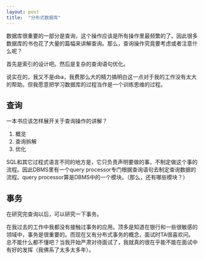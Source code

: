 ```yaml
---
layout: post
title:  "分布式数据库"
---
```


数据库很重要的一部分是查询，这个操作应该是所有操作里最频繁的了。因此很多数据库的书也花了大量的篇幅来讲解查询。那么，查询操作究竟要考虑或者注意什么呢？

首先是索引的设计吧。然后是复杂的查询语句优化。

说实在的，我又不是dba，我费那么大的精力搞明白这一点对于我的工作没有太大的帮助。但我愿意把学习数据库的过程当作是一个训练思维的过程。

## 查询

一本书应该怎样展开关于查询操作的讲解？

1. 概览
2. 查询拆解
3. 优化

SQL和其它过程式语言不同的地方是，它只负责声明要做的事，不制定做这个事的流程。因此DBMS里有一个query processor专门根据查询语句去制定查询数据的流程。query processor算是DBMS中的一个模块。（那么，还有哪些模块？）

## 事务

在研究完查询以后，可以研究一下事务。

在我过去的工作中我都没有接触过事务的应用。顶多是知道在银行和一些很敏感的领域中，事务是很重要的。而现在又有分布式事务的概念，面试时TA很喜欢问。总不能什么都不懂吧？当我开始严肃对待面试了，我就真的很在乎能不能在面试中有好的发挥（我佛系了太多太多年）。
